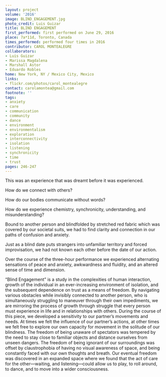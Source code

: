 ```yaml
---
layout: project
volume: '2016'
image: BLIND_ENGAGEMENT.jpg
photo_credit: Luis Guizar
title: BLIND ENGAGEMENT
first_performed: first performed on June 29, 2016
place: 7a*11d, Toronto, Canada
times_performed: performed four times in 2016
contributor: CAROL MONTEALEGRE
collaborators:
- Luis Guizar
- Marissa Magdalena
- Marshall Astor
- Eduardo Robles
home: New York, NY / Mexico City, Mexico
links:
- flickr.com/photos/carol_montealegre
contact: carolamontea@gmail.com
footnote: ''
tags:
- anxiety
- care
- communication
- community
- dance
- environment
- environmentalism
- exploration
- interconnectivity
- isolation
- listening
- synchronicity
- time
- trust
pages: 246-247
---
```


This was an experience that was dreamt before it was experienced.

How do we connect with others?

How do our bodies communicate without words?

How do we experience chemistry, synchronicity, understanding, and misunderstanding?

Bound to another person and blindfolded by stretched red fabric which was covered by our societal suits, we had to find clarity and connection in our paths of confusion and anxiety.

Just as a blind date puts strangers into unfamiliar territory and forced improvisation, we had not known each other before the date of our action.

Over the course of the three-hour performance we experienced alternating sensations of peace and anxiety, awkwardness and fluidity, and an altered sense of time and dimension.

“Blind Engagement” is a study in the complexities of human interaction, growth of the individual in an ever-increasing environment of isolation, and the subsequent dependence on trust as a means of freedom. By navigating various obstacles while invisibly connected to another person, who is simultaneously struggling to maneuver through their own impediments, we are mirroring the process of growth through struggle that every person must experience in life and in relationships with others. During the course of this piece, we developed a sensitivity to our partner’s movements and needs. At times we felt the influence of our partner’s actions, at other times we felt free to explore our own capacity for movement in the solitude of our blindness. The freedom of being unaware of spectators was tempered by the need to stay close to familiar objects and distance ourselves from unseen dangers. The freedom of being ignorant of our surroundings was offset by claustrophobia of having no visual awareness of space, and being constantly faced with our own thoughts and breath. Our eventual freedom was discovered in an expanded space where we found that the act of care for the other—waiting, and listening—could allow us to play, to roll around, to dance, and to move into a wider consciousness.

